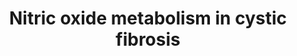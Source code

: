 ---
annotations:
- id: PW:0000013
  parent: disease pathway
  type: Pathway Ontology
  value: disease pathway
- id: DOID:1485
  parent: genetic disease
  type: Disease Ontology
  value: cystic fibrosis
- id: PW:0001220
  parent: signaling pathway
  type: Pathway Ontology
  value: nitric oxide mediated signaling pathway
authors:
- Fehrhart
- Eweitz
description: This pathway describes the NO metabolism in cystic fibrosis (CF) and
  is based on Figure 1 of Brinkmann et al. 2020.
last-edited: 2021-05-24
ndex: 50f9099d-8b73-11eb-9e72-0ac135e8bacf
organisms:
- Homo sapiens
redirect_from:
- /index.php/Pathway:WP4947
- /instance/WP4947
- /instance/WP4947_rr118070
revision: r118070
schema-jsonld:
- '@context': https://schema.org/
  '@id': https://wikipathways.github.io/pathways/WP4947.html
  '@type': Dataset
  creator:
    '@type': Organization
    name: WikiPathways
  description: This pathway describes the NO metabolism in cystic fibrosis (CF) and
    is based on Figure 1 of Brinkmann et al. 2020.
  keywords:
  - CARM1
  - Carboxyl anhydrase
  - DDAH1
  - DDAH2
  - Dimethylamine
  - L-Arginine
  - L-arginine residue
  - 'NOS1 '
  - NOS2
  - NOS3
  - Nitric oxide
  - Nitrogen dioxide
  - Nitrooxidanyl
  - Nω,N'ω-dimethyl-L-arginine
  - Nω,Nω- dimethyl- L- arginine
  - Nω,Nω-dimethyl-L-arginine residue
  - PRMT1
  - PRMT2
  - PRMT3
  - PRMT5
  - PRMT6
  - PRMT7
  - PRMT8
  license: CC0
  name: Nitric oxide metabolism in cystic fibrosis
seo: CreativeWork
title: Nitric oxide metabolism in cystic fibrosis
wpid: WP4947
---